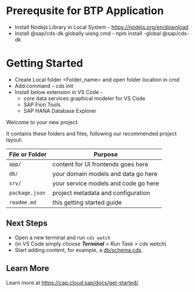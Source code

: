 # Prerequsite for BTP Application

 - Install Nodejs Library in Local System - https://nodejs.org/en/download
 - Install @sap/cds-dk globally uisng cmd - npm install -global @sap/cds-dk

# Getting Started

 - Create Local folder <Folder_name> and open folder location in cmd
 - Add command - cds init
 - Install below extension in VS Code -
     * core data services graphical modeler for VS Code
     * SAP Fiori Tools
     * SAP HANA Database Explorer
  
Welcome to your new project.

It contains these folders and files, following our recommended project layout:

File or Folder | Purpose
---------|----------
`app/` | content for UI frontends goes here
`db/` | your domain models and data go here
`srv/` | your service models and code go here
`package.json` | project metadata and configuration
`readme.md` | this getting started guide


## Next Steps

- Open a new terminal and run `cds watch`
- (in VS Code simply choose _**Terminal** > Run Task > cds watch_)
- Start adding content, for example, a [db/schema.cds](db/schema.cds).


## Learn More

Learn more at https://cap.cloud.sap/docs/get-started/.
